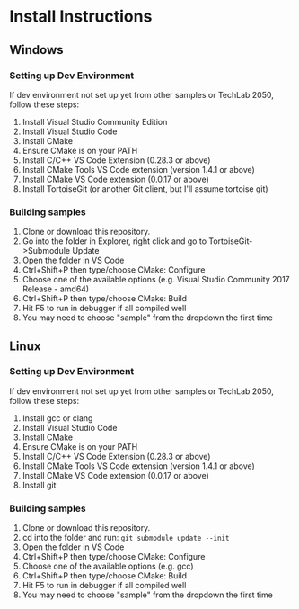 # Install Instructions

## Windows

### Setting up Dev Environment

If dev environment not set up yet from other samples or TechLab 2050, follow these steps:

1) Install Visual Studio Community Edition 
2) Install Visual Studio Code
3) Install CMake
4) Ensure CMake is on your PATH
5) Install C/C++ VS Code Extension (0.28.3 or above)
6) Install CMake Tools VS Code extension (version 1.4.1 or above)
7) Install CMake VS Code extension (0.0.17 or above)
8) Install TortoiseGit (or another Git client, but I'll assume tortoise git)

### Building samples

1) Clone or download this repository.
2) Go into the folder in Explorer, right click and go to TortoiseGit->Submodule Update
3) Open the folder in VS Code
4) Ctrl+Shift+P then type/choose CMake: Configure
5) Choose one of the available options (e.g. Visual Studio Community 2017 Release - amd64)
5) Ctrl+Shift+P then type/choose CMake: Build
6) Hit F5 to run in debugger if all compiled well
7) You may need to choose "sample" from the dropdown the first time

## Linux

### Setting up Dev Environment

If dev environment not set up yet from other samples or TechLab 2050, follow these steps:

1) Install gcc or clang
2) Install Visual Studio Code
3) Install CMake
4) Ensure CMake is on your PATH
5) Install C/C++ VS Code Extension (0.28.3 or above)
6) Install CMake Tools VS Code extension (version 1.4.1 or above)
7) Install CMake VS Code extension (0.0.17 or above)
8) Install git

### Building samples

1) Clone or download this repository.
2) cd into the folder and run:
```git submodule update --init```
3) Open the folder in VS Code
4) Ctrl+Shift+P then type/choose CMake: Configure
5) Choose one of the available options (e.g. gcc)
5) Ctrl+Shift+P then type/choose CMake: Build
6) Hit F5 to run in debugger if all compiled well
7) You may need to choose "sample" from the dropdown the first time
